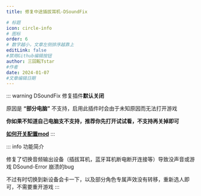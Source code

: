 ```yaml
---
title: 修复中途插拔耳机-DSoundFix

# 标题
icon: circle-info
# 图标
order: 6
# 数字越小，文章左侧排序越靠上
editLink: false
#禁用Github编辑按钮
author: 三回転Tstar
#作者
date: 2024-01-07
#文章编辑日期
---
```

::: warning
DSoundFix 修复插件**默认关闭**

原因是 **“部分电脑”** 不支持，启用此插件时会由于未知原因而无法打开游戏

**你如果不知道自己电脑支不支持，推荐你先打开试试看，不支持再关掉即可**

[**如何开关配置mod**](/mods/WhatsMod.html)
:::

::: info 功能简介


修复了切换音频输出设备（插拔耳机，蓝牙耳机断电断开连接等）导致没声音或游戏 DSound-Error 崩溃的bug

不过有时切换到新设备会卡一下，以及部分角色专属声效没有转移，重新选人即可，不需要重开游戏
:::




